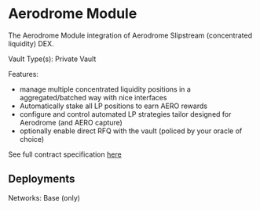 # Aerodrome Module

The Aerodrome Module integration of Aerodrome Slipstream (concentrated liquidity) DEX.

Vault Type(s): Private Vault

Features:

- manage multiple concentrated liquidity positions in a aggregated/batched way with nice interfaces
- Automatically stake all LP positions to earn AERO rewards
- configure and control automated LP strategies tailor designed for Aerodrome (and AERO capture)
- optionally enable direct RFQ with the vault (policed by your oracle of choice)

See full contract specification [here](text/arrakisModular/technicalReference/modules/implementations/contract.AerodromeStandardModulePrivate.md)

## Deployments

Networks: Base (only)


